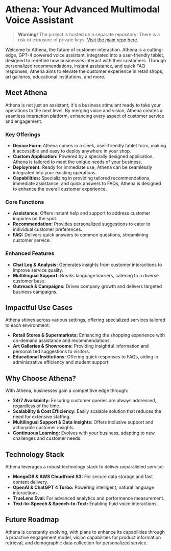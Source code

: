 # Athena: Your Advanced Multimodal Voice Assistant

> **Warning!** The project is hosted on a separate repository! There is a risk of exposure of private keys. [Visit the main repo here](https://github.com/wasifuddin/Athena.git).

Welcome to Athena, the future of customer interaction. Athena is a cutting-edge, GPT-4 powered voice assistant, integrated into a user-friendly tablet, designed to redefine how businesses interact with their customers. Through personalized recommendations, instant assistance, and quick FAQ responses, Athena aims to elevate the customer experience in retail shops, art galleries, educational institutions, and more.

## Meet Athena

Athena is not just an assistant; it's a business stimulant ready to take your operations to the next level. By merging voice and vision, Athena creates a seamless interaction platform, enhancing every aspect of customer service and engagement.

### Key Offerings

- **Device Form:** Athena comes in a sleek, user-friendly tablet form, making it accessible and easy to deploy anywhere in your shop.
- **Custom Application:** Powered by a specially designed application, Athena is tailored to meet the unique needs of your business.
- **Deployment:** Ready for immediate use, Athena can be seamlessly integrated into your existing operations.
- **Capabilities:** Specializing in providing tailored recommendations, immediate assistance, and quick answers to FAQs, Athena is designed to enhance the overall customer experience.

### Core Functions

- **Assistance:** Offers instant help and support to address customer inquiries on the spot.
- **Recommendation:** Provides personalized suggestions to cater to individual customer preferences.
- **FAQ:** Delivers quick answers to common questions, streamlining customer service.

### Enhanced Features

- **Chat Log & Analysis:** Generates insights from customer interactions to improve service quality.
- **Multilingual Support:** Breaks language barriers, catering to a diverse customer base.
- **Outreach & Campaigns:** Drives company growth and delivers targeted business campaigns.

## Impactful Use Cases

Athena shines across various settings, offering specialized services tailored to each environment:

- **Retail Stores & Supermarkets:** Enhancing the shopping experience with on-demand assistance and recommendations.
- **Art Galleries & Showrooms:** Providing insightful information and personalized suggestions to visitors.
- **Educational Institutions:** Offering quick responses to FAQs, aiding in administrative efficiency and student support.

## Why Choose Athena?

With Athena, businesses gain a competitive edge through:

- **24/7 Availability:** Ensuring customer queries are always addressed, regardless of the time.
- **Scalability & Cost Efficiency:** Easily scalable solution that reduces the need for extensive staffing.
- **Multilingual Support & Data Insights:** Offers inclusive support and actionable customer insights.
- **Continuous Learning:** Evolves with your business, adapting to new challenges and customer needs.

## Technology Stack

Athena leverages a robust technology stack to deliver unparalleled service:

- **MongoDB & AWS Cloudfront S3:** For secure data storage and fast content delivery.
- **OpenAI & ChatGPT 4 Turbo:** Powering intelligent, natural language interactions.
- **TrueLens Eval:** For advanced analytics and performance measurement.
- **Text-to-Speech & Speech-to-Text:** Enabling fluid voice interactions.

## Future Roadmap

Athena is constantly evolving, with plans to enhance its capabilities through a proactive engagement model, vision capabilities for product information retrieval, and demographic data collection for personalized service.
